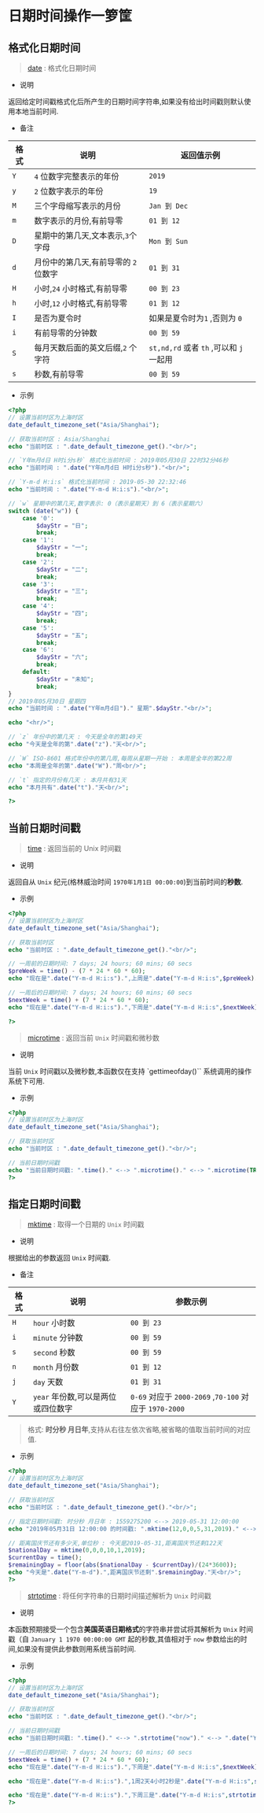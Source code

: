 # 日期时间操作一箩筐

## 格式化日期时间

> [date](https://www.php.net/manual/zh/function.date.php) : 格式化日期时间

- 说明

返回给定时间戳格式化后所产生的日期时间字符串,如果没有给出时间戳则默认使用本地当前时间.

- 备注

|格式|说明|返回值示例|
|-|-|-|
|`Y`|`4` 位数字完整表示的年份|`2019`|
|`y`|`2` 位数字表示的年份|`19`|
|`M`|三个字母缩写表示的月份|`Jan 到 Dec`|
|`m`|数字表示的月份,有前导零|`01 到 12`|
|`D`|星期中的第几天,文本表示,`3`个字母|`Mon 到 Sun`|
|`d`|月份中的第几天,有前导零的 `2` 位数字|`01 到 31`|
|`H`|小时,`24` 小时格式,有前导零|`00 到 23`|
|`h`|小时,`12` 小时格式,有前导零|`01 到 12`|
|`I`|是否为夏令时|如果是夏令时为`1` ,否则为 `0`|
|`i`|有前导零的分钟数|`00 到 59`|
|`S`|每月天数后面的英文后缀,`2` 个字符|`st,nd,rd` 或者 `th` ,可以和 `j` 一起用|
|`s`|秒数,有前导零 |`00 到 59`|

- 示例

```php
<?php
// 设置当前时区为上海时区
date_default_timezone_set("Asia/Shanghai");

// 获取当前时区 : Asia/Shanghai
echo "当前时区 : ".date_default_timezone_get()."<br/>";

// `Y年m月d日 H时i分s秒` 格式化当前时间 : 2019年05月30日 22时32分46秒
echo "当前时间 : ".date("Y年m月d日 H时i分s秒")."<br/>";

// `Y-m-d H:i:s` 格式化当前时间 : 2019-05-30 22:32:46
echo "当前时间 : ".date("Y-m-d H:i:s")."<br/>";

// `w` 星期中的第几天,数字表示: 0（表示星期天）到 6（表示星期六）
switch (date("w")) {
    case '0':
        $dayStr = "日";
        break;
    case '1':
        $dayStr = "一";
        break;
    case '2':
        $dayStr = "二";
        break;
    case '3':
        $dayStr = "三";
        break;
    case '4':
        $dayStr = "四";
        break;
    case '5':
        $dayStr = "五";
        break;
    case '6':
        $dayStr = "六";
        break;
    default:
        $dayStr = "未知";
        break;
} 
// 2019年05月30日 星期四
echo "当前时间 : ".date("Y年m月d日")." 星期".$dayStr."<br/>";

echo "<hr/>";

// `z` 年份中的第几天 : 今天是全年的第149天
echo "今天是全年的第".date("z")."天<br/>";

// `W` ISO-8601 格式年份中的第几周,每周从星期一开始 : 本周是全年的第22周
echo "本周是全年的第".date("W")."周<br/>";

// `t` 指定的月份有几天 : 本月共有31天
echo "本月共有".date("t")."天<br/>";

?>
```

## 当前日期时间戳

> [time](https://www.php.net/manual/zh/function.time.php) : 返回当前的 Unix 时间戳

- 说明

返回自从 `Unix` 纪元(格林威治时间 `1970年1月1日 00:00:00`)到当前时间的**秒数**.

- 示例

```php
<?php
// 设置当前时区为上海时区
date_default_timezone_set("Asia/Shanghai");

// 获取当前时区
echo "当前时区 : ".date_default_timezone_get()."<br/>";

// 一周前的日期时间: 7 days; 24 hours; 60 mins; 60 secs
$preWeek = time() - (7 * 24 * 60 * 60);
echo "现在是".date("Y-m-d H:i:s").",上周是".date("Y-m-d H:i:s",$preWeek)."<br/>";

// 一周后的日期时间: 7 days; 24 hours; 60 mins; 60 secs
$nextWeek = time() + (7 * 24 * 60 * 60);
echo "现在是".date("Y-m-d H:i:s").",下周是".date("Y-m-d H:i:s",$nextWeek)."<br/>";

?>
```

> [microtime](https://www.php.net/manual/zh/function.microtime.php) : 返回当前 `Unix` 时间戳和微秒数

- 说明

当前 `Unix` 时间戳以及微秒数,本函数仅在支持 `gettimeofday()`` 系统调用的操作系统下可用.

- 示例

```php
<?php
// 设置当前时区为上海时区
date_default_timezone_set("Asia/Shanghai");

// 获取当前时区
echo "当前时区 : ".date_default_timezone_get()."<br/>";

// 当前日期时间戳
echo "当前日期时间戳: ".time()." <--> ".microtime()." <--> ".microtime(TRUE)."<br/>";
?>
```

## 指定日期时间戳

> [mktime](https://www.php.net/manual/zh/function.mktime.php) : 取得一个日期的 `Unix` 时间戳

- 说明

根据给出的参数返回 `Unix` 时间戳.

- 备注

|格式|说明|参数示例|
|-|-|-|
|`H`|`hour` 小时数|`00 到 23`|
|`i`|`minute` 分钟数|`00 到 59`|
|`s`|`second` 秒数|`00 到 59`|
|`n`|`month` 月份数|`01 到 12`|
|`j`|`day` 天数|`01 到 31` |
|`Y`|`year` 年份数,可以是两位或四位数字|`0-69` 对应于 `2000-2069` ,`70-100` 对应于 `1970-2000`|

> 格式: **时分秒 月日年**,支持从右往左依次省略,被省略的值取当前时间的对应值.

- 示例

```php
<?php
// 设置当前时区为上海时区
date_default_timezone_set("Asia/Shanghai");

// 获取当前时区
echo "当前时区 : ".date_default_timezone_get()."<br/>";

// 指定日期时间戳: 时分秒 月日年 : 1559275200 <--> 2019-05-31 12:00:00
echo "2019年05月31日 12:00:00 的时间戳: ".mktime(12,0,0,5,31,2019)." <--> ".date("Y-m-d H:i:s", mktime(12,0,0,5,31,2019))."<br/>";

// 距离国庆节还有多少天,单位秒 : 今天是2019-05-31,距离国庆节还剩122天
$nationalDay = mktime(0,0,0,10,1,2019);
$currentDay = time();
$remainingDay = floor(abs($nationalDay - $currentDay)/(24*3600));
echo "今天是".date("Y-m-d").",距离国庆节还剩".$remainingDay."天<br/>";
?>
```

> [strtotime](https://www.php.net/manual/zh/function.strtotime.php) : 将任何字符串的日期时间描述解析为 `Unix` 时间戳

- 说明

本函数预期接受一个包含**美国英语日期格式**的字符串并尝试将其解析为 `Unix` 时间戳（自 `January 1 1970 00:00:00 GMT` 起的秒数,其值相对于 `now` 参数给出的时间,如果没有提供此参数则用系统当前时间.

- 示例

```php
<?php
// 设置当前时区为上海时区
date_default_timezone_set("Asia/Shanghai");

// 获取当前时区
echo "当前时区 : ".date_default_timezone_get()."<br/>";

// 当前日期时间戳
echo "当前日期时间戳: ".time()." <--> ".strtotime("now")." <--> ".date("Y-m-d H:i:s", strtotime("now"))."<br/>";

// 一周后的日期时间: 7 days; 24 hours; 60 mins; 60 secs
$nextWeek = time() + (7 * 24 * 60 * 60);
echo "现在是".date("Y-m-d H:i:s").",下周是".date("Y-m-d H:i:s",$nextWeek)." <--> ".date("Y-m-d H:i:s",strtotime("+1 week"))."<br/>";

echo "现在是".date("Y-m-d H:i:s").",1周2天4小时2秒是".date("Y-m-d H:i:s",strtotime("+1 week 2 days 4 hours 2 seconds"))."<br/>";

echo "现在是".date("Y-m-d H:i:s").",下周三是".date("Y-m-d H:i:s",strtotime("next Thursday"))."<br/>";
?>
```
